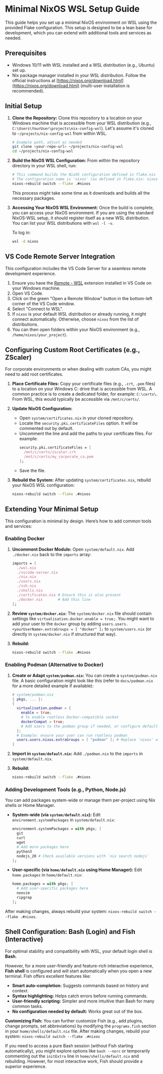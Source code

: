 # Minimal NixOS WSL Setup Guide

This guide helps you set up a minimal NixOS environment on WSL using the provided Flake configuration. This setup is designed to be a lean base for development, which you can extend with additional tools and services as needed.

## Prerequisites

*   Windows 10/11 with WSL installed and a WSL distribution (e.g., Ubuntu) set up.
*   Nix package manager installed in your WSL distribution. Follow the official instructions at [https://nixos.org/download.html](https://nixos.org/download.html) (multi-user installation is recommended).

## Initial Setup

1.  **Clone the Repository:**
    Clone this repository to a location on your Windows machine that is accessible from your WSL distribution (e.g., `C:\Users\YourUser\projects\nix-config-wsl`). Let's assume it's cloned to `~/projects/nix-config-wsl` from within WSL.

    ```bash
    # Example path, adjust as needed
    git clone <your-repo-url> ~/projects/nix-config-wsl
    cd ~/projects/nix-config-wsl
    ```

2.  **Build the NixOS WSL Configuration:**
    From within the repository directory in your WSL shell, run:

    ```bash
    # This command builds the NixOS configuration defined in flake.nix
    # The configuration name is 'nixos' (as defined in flake.nix: nixosConfigurations.nixos)
    nixos-rebuild switch --flake .#nixos
    ```
    This process might take some time as it downloads and builds all the necessary packages.

3.  **Accessing Your NixOS WSL Environment:**
    Once the build is complete, you can access your NixOS environment. If you are using the standard NixOS-WSL setup, it should register itself as a new WSL distribution. You can list your WSL distributions with `wsl -l -v`.

    To log in:
    ```bash
    wsl -d nixos
    ```

## VS Code Remote Server Integration

This configuration includes the VS Code Server for a seamless remote development experience.

1.  Ensure you have the [Remote - WSL](https://marketplace.visualstudio.com/items?itemName=ms-vscode-remote.remote-wsl) extension installed in VS Code on your Windows machine.
2.  Open VS Code.
3.  Click on the green "Open a Remote Window" button in the bottom-left corner of the VS Code window.
4.  Select "Connect to WSL".
5.  If `nixos` is your default WSL distribution or already running, it might connect automatically. Otherwise, choose `nixos` from the list of distributions.
6.  You can then open folders within your NixOS environment (e.g., `/home/nixos/your_project`).

## Configuring Custom Root Certificates (e.g., ZScaler)

For corporate environments or when dealing with custom CAs, you might need to add root certificates.

1.  **Place Certificate Files:**
    Copy your certificate files (e.g., `.crt`, `.pem` files) to a location on your Windows C: drive that is accessible from WSL. A common practice is to create a dedicated folder, for example: `C:\certs\`. From WSL, this would typically be accessible via `/mnt/c/certs/`.

2.  **Update NixOS Configuration:**
    *   Open `system/certificates.nix` in your cloned repository.
    *   Locate the `security.pki.certificateFiles` option. It will be commented out by default.
    *   Uncomment the line and add the paths to your certificate files. For example:
        ```nix
        security.pki.certificateFiles = [
          /mnt/c/certs/zscaler.crt
          /mnt/c/certs/my_corporate_ca.pem
        ];
        ```
    *   Save the file.

3.  **Rebuild the System:**
    After updating `system/certificates.nix`, rebuild your NixOS WSL configuration:
    ```bash
    nixos-rebuild switch --flake .#nixos
    ```

## Extending Your Minimal Setup

This configuration is minimal by design. Here’s how to add common tools and services:

### Enabling Docker

1.  **Uncomment Docker Module:**
    Open `system/default.nix`. Add `./docker.nix` back to the `imports` array:
    ```nix
    imports = [
      ./wsl.nix
      ./vscode-server.nix
      ./nix.nix
      ./users.nix
      ./ssh.nix
      ./shells.nix
      ./certificates.nix # Ensure this is also present
      ./docker.nix       # Add this line
    ];
    ```

2.  **Review `system/docker.nix`:**
    The `system/docker.nix` file should contain settings like `virtualisation.docker.enable = true;`. You might want to add your user to the `docker` group by adding `users.users.<yourUserName>.extraGroups = [ "docker" ];` to `system/users.nix` (or directly in `system/docker.nix` if structured that way).

3.  **Rebuild:**
    ```bash
    nixos-rebuild switch --flake .#nixos
    ```

### Enabling Podman (Alternative to Docker)

1.  **Create or Adapt `system/podman.nix`:**
    You can create a `system/podman.nix` file. A basic configuration might look like this (refer to `docs/podman.nix` for a more detailed example if available):
    ```nix
    # system/podman.nix
    { pkgs, ... }:
    {
      virtualisation.podman = {
        enable = true;
        # To enable rootless Docker-compatible socket
        dockerCompat = true;
        # Add users to the podman group if needed, or configure default user namespaces
      };
      # Example: ensure your user can run rootless podman
      users.users.nixos.extraGroups = [ "podman" ]; # Replace 'nixos' with your actual username
    }
    ```

2.  **Import in `system/default.nix`:**
    Add `./podman.nix` to the `imports` in `system/default.nix`.

3.  **Rebuild:**
    ```bash
    nixos-rebuild switch --flake .#nixos
    ```

### Adding Development Tools (e.g., Python, Node.js)

You can add packages system-wide or manage them per-project using Nix shells or Home Manager.

*   **System-wide (via `system/default.nix`):**
    Edit `environment.systemPackages` in `system/default.nix`:
    ```nix
    environment.systemPackages = with pkgs; [
      git
      curl
      wget
      # Add more packages here
      python3
      nodejs_20 # Check available versions with `nix search nodejs`
    ];
    ```

*   **User-specific (via `home/default.nix` using Home Manager):**
    Edit `home.packages` in `home/default.nix`:
    ```nix
    home.packages = with pkgs; [
      # Add user-specific packages here
      neovim
      ripgrep
    ];
    ```

After making changes, always rebuild your system: `nixos-rebuild switch --flake .#nixos`.

## Shell Configuration: Bash (Login) and Fish (Interactive)

For optimal stability and compatibility with WSL, your default login shell is **Bash**.

However, for a more user-friendly and feature-rich interactive experience, **Fish shell** is configured and will start automatically when you open a new terminal. Fish offers excellent features like:

*   **Smart auto-completion:** Suggests commands based on history and context.
*   **Syntax highlighting:** Helps catch errors before running commands.
*   **User-friendly scripting:** Simpler and more intuitive than Bash for many common tasks.
*   **No configuration needed by default:** Works great out of the box.

**Customizing Fish:**
You can further customize Fish (e.g., add plugins, change prompts, set abbreviations) by modifying the `programs.fish` section in your `home/shells/default.nix` file. After making changes, rebuild your system:
`nixos-rebuild switch --flake .#nixos`

If you need to access a pure Bash session (without Fish starting automatically), you might explore options like `bash --norc` or temporarily commenting out the `initExtra` line in `home/shells/default.nix` and rebuilding. However, for most interactive work, Fish should provide a superior experience.
```
